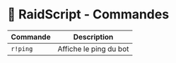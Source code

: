 # 🚀 RaidScript - Commandes

| Commande | Description             |
|----------|-------------------------|
| `r!ping` | Affiche le ping du bot  |
